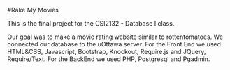 #Rake My Movies

This is the final project for the CSI2132 - Database I class. 

Our goal was to make a movie rating website similar to rottentomatoes.
We connected our database to the uOttawa server. 
For the Front End we used HTML&CSS, Javascript, Bootstrap, Knockout, Require.js and JQuery, Require/Text.
For the BackEnd we used PHP, Postgresql and Pgadmin. 

